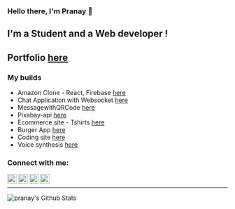 ### Hello there, I'm Pranay 👋

## I'm a Student and a Web developer !
## Portfolio [here](https://pranayburra.netlify.app/)

### My builds <br />
- Amazon Clone - React, Firebase  [here](https://fir-3bc21.firebaseapp.com/)<br />
- Chat Application with Websocket [here](https://chatwithprannu.netlify.app/)<br />
- MessagewithQRCode [here](https://pranaypr6.github.io/MessagewithQRCode/)<br />
- Pixabay-api [here](https://pranaypr6.github.io/pixabay-api/)<br />
- Ecommerce site - Tshirts  [here](https://codetshirtstore.netlify.app/)<br />
- Burger App  [here](https://pranaypr6.github.io/burgerApp/)<br />
- Coding site [here](https://iwritecodebootstrap.netlify.app/#)<br />
- Voice synthesis [here](https://voicerecognitionsynthesis.netlify.app/)<br />



### Connect with me:

[<img align="left" alt="pranay | Twitter" width="22px" src="https://cdn.jsdelivr.net/npm/simple-icons@v3/icons/twitter.svg" />](https://youtube.com/pranay_burra)
[<img align="left" alt="pranay | LinkedIn" width="22px" src="https://cdn.jsdelivr.net/npm/simple-icons@v3/icons/linkedin.svg" />](https://www.linkedin.com/in/pranay-burra-3b55731aa/)
[<img align="left" alt="pranay | Instagram" width="22px" src="https://cdn.jsdelivr.net/npm/simple-icons@v3/icons/instagram.svg" />](https://www.instagram.com/prannuhh/)
[<img align="left" alt="pranaytech | YouTube" width="22px" src="https://cdn.jsdelivr.net/npm/simple-icons@v3/icons/youtube.svg" />](https://youtube.com/pranaytech)

<br />

---

<img align="left" alt="pranay's Github Stats" src="https://github-readme-stats.vercel.app/api?username=pranaypr6&show_icons=true&hide_border=true" />

